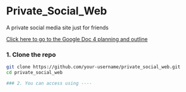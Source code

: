 # Private_Social_Web

A private social media site just for friends 


 [Click here to go to the Google Doc 4 planning and outline](https://docs.google.com/document/d/1B3tOCrht_KywqWfFLcZex_6RavCEBwadeR_yYRo0JEU/edit?usp=sharing)


### 1. Clone the repo
```bash
git clone https://github.com/your-username/private_social_web.git
cd private_social_web

### 2. You can access using ----
